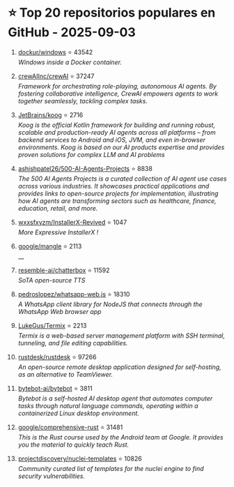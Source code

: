 # ⭐ Top 20 repositorios populares en GitHub - 2025-09-03

1. [dockur/windows](https://github.com/dockur/windows) ⭐ 43542  
   _Windows inside a Docker container._

2. [crewAIInc/crewAI](https://github.com/crewAIInc/crewAI) ⭐ 37247  
   _Framework for orchestrating role-playing, autonomous AI agents. By fostering collaborative intelligence, CrewAI empowers agents to work together seamlessly, tackling complex tasks._

3. [JetBrains/koog](https://github.com/JetBrains/koog) ⭐ 2716  
   _Koog is the official Kotlin framework for building and running robust, scalable and production-ready AI agents across all platforms – from backend services to Android and iOS, JVM, and even in-browser environments. Koog is based on our AI products expertise and provides proven solutions for complex LLM and AI problems_

4. [ashishpatel26/500-AI-Agents-Projects](https://github.com/ashishpatel26/500-AI-Agents-Projects) ⭐ 8838  
   _The 500 AI Agents Projects is a curated collection of AI agent use cases across various industries. It showcases practical applications and provides links to open-source projects for implementation, illustrating how AI agents are transforming sectors such as healthcare, finance, education, retail, and more._

5. [wxxsfxyzm/InstallerX-Revived](https://github.com/wxxsfxyzm/InstallerX-Revived) ⭐ 1047  
   _More Expressive InstallerX !_

6. [google/mangle](https://github.com/google/mangle) ⭐ 2113  
   __

7. [resemble-ai/chatterbox](https://github.com/resemble-ai/chatterbox) ⭐ 11592  
   _SoTA open-source TTS_

8. [pedroslopez/whatsapp-web.js](https://github.com/pedroslopez/whatsapp-web.js) ⭐ 18310  
   _A WhatsApp client library for NodeJS that connects through the WhatsApp Web browser app_

9. [LukeGus/Termix](https://github.com/LukeGus/Termix) ⭐ 2213  
   _Termix is a web-based server management platform with SSH terminal, tunneling, and file editing capabilities._

10. [rustdesk/rustdesk](https://github.com/rustdesk/rustdesk) ⭐ 97266  
   _An open-source remote desktop application designed for self-hosting, as an alternative to TeamViewer._

11. [bytebot-ai/bytebot](https://github.com/bytebot-ai/bytebot) ⭐ 3811  
   _Bytebot is a self-hosted AI desktop agent that automates computer tasks through natural language commands, operating within a containerized Linux desktop environment._

12. [google/comprehensive-rust](https://github.com/google/comprehensive-rust) ⭐ 31481  
   _This is the Rust course used by the Android team at Google. It provides you the material to quickly teach Rust._

13. [projectdiscovery/nuclei-templates](https://github.com/projectdiscovery/nuclei-templates) ⭐ 10826  
   _Community curated list of templates for the nuclei engine to find security vulnerabilities._


<!-- Última actualización: 2025-09-03T08:05:57.195218 UTC -->